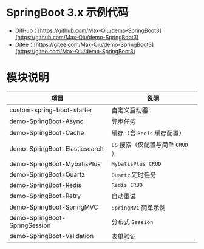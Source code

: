 # SpringBoot 3.x 示例代码

- GitHub：[https://github.com/Max-Qiu/demo-SpringBoot3](https://github.com/Max-Qiu/demo-SpringBoot3)
- Gitee：[https://gitee.com/Max-Qiu/demo-SpringBoot3](https://gitee.com/Max-Qiu/demo-SpringBoot3)

# 模块说明

项目 | 说明
---|---
custom-spring-boot-starter | 自定义启动器
demo-SpringBoot-Async | 异步任务
demo-SpringBoot-Cache | 缓存（含 `Redis` 缓存配置）
demo-SpringBoot-Elasticsearch | `ES` 搜索（仅配置与简单 `CRUD` ）
demo-SpringBoot-MybatisPlus | `MybatisPlus CRUD`
demo-SpringBoot-Quartz | `Quartz` 定时任务
demo-SpringBoot-Redis | `Redis CRUD`
demo-SpringBoot-Retry | 自动重试
demo-SpringBoot-SpringMVC | `SpringMVC` 简单示例
demo-SpringBoot-SpringSession | 分布式 `Session`
demo-SpringBoot-Validation | 表单验证
